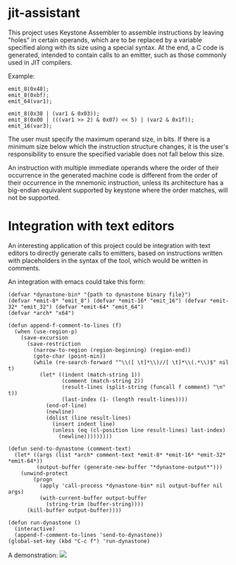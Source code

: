 # jit-assistant
This project uses Keystone Assembler to assemble instructions by leaving "holes" in certain operands, which are to be replaced by a variable specified along with its size using a special syntax. At the end, a C code is generated, intended to contain calls to an emitter, such as those commonly used in JIT compilers.

Example:

```$ ./ajit "x64" "mov rdi, |var1,64|" "emit_8"
emit_8(0x48);
emit_8(0xbf);
emit_64(var1);
```

```$ ./ajit "ppc64be" "addi |var1,5|,|var2,5|,|var3, 16|" "emit_8" "emit_16"
emit_8(0x38 | (var1 & 0x03));
emit_8(0x00 | (((var1 >> 2) & 0x07) << 5) | (var2 & 0x1f));
emit_16(var3);
```
The user must specify the maximum operand size, in bits. If there is a minimum size below which the instruction structure changes, it is the user's responsibility to ensure the specified variable does not fall below this size.

An instruction with multiple immediate operands where the order of their occurrence in the generated machine code is different from the order of their occurrence in the mnemonic instruction, unless its architecture has a big-endian equivalent supported by keystone where the order matches, will not be supported.

# Integration with text editors
An interesting application of this project could be integration with text editors to directly generate calls to emitters, based on instructions written with placeholders in the syntax of the tool, which would be written in comments.

An integration with emacs could take this form:

```elisp
(defvar *dynastone-bin* "{path to dynastone binary file}")
(defvar *emit-8* "emit_8") (defvar *emit-16* "emit_16") (defvar *emit-32* "emit_32") (defvar *emit-64* "emit_64") 
(defvar *arch* "x64")

(defun append-f-comment-to-lines (f)
  (when (use-region-p)
    (save-excursion
      (save-restriction
        (narrow-to-region (region-beginning) (region-end))
        (goto-char (point-min))
        (while (re-search-forward "^\\([ \t]*\\)//[ \t]*\\(.*\\)$" nil t)
          (let* ((indent (match-string 1))
                 (comment (match-string 2))
                 (result-lines (split-string (funcall f comment) "\n" t))
                 (last-index (1- (length result-lines))))
            (end-of-line)
            (newline)
            (dolist (line result-lines)
              (insert indent line)
              (unless (eq (cl-position line result-lines) last-index)
                (newline)))))))))

(defun send-to-dynastone (comment-text)
  (let* ((args (list *arch* comment-text *emit-8* *emit-16* *emit-32* *emit-64*))
         (output-buffer (generate-new-buffer "*dynastone-output*")))
    (unwind-protect
        (progn
          (apply 'call-process *dynastone-bin* nil output-buffer nil args)
          (with-current-buffer output-buffer
            (string-trim (buffer-string))))
      (kill-buffer output-buffer))))

(defun run-dynastone ()
  (interactive)
  (append-f-comment-to-lines 'send-to-dynastone))
(global-set-key (kbd "C-c f") 'run-dynastone)
```
A demonstration:
![](https://i.imgur.com/uBcNsQO.gif)
